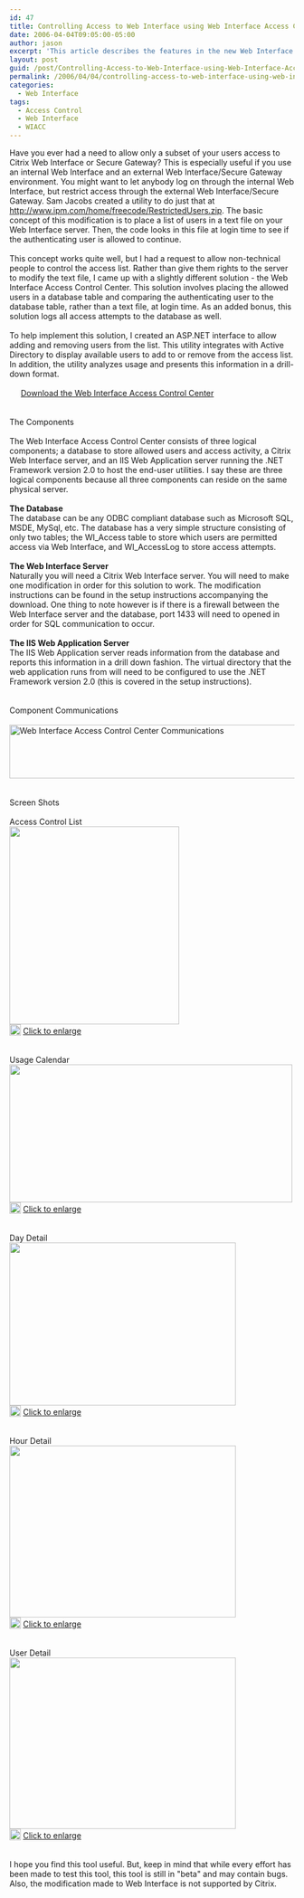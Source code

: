 ```yaml
---
id: 47
title: Controlling Access to Web Interface using Web Interface Access Control Center
date: 2006-04-04T09:05:00-05:00
author: jason
excerpt: 'This article describes the features in the new Web Interface Access Control Center.  Using the Web Interface Access Control Center you can limit access to Citrix Web Interface/Secure Gateway as well as view usage statistics.'
layout: post
guid: /post/Controlling-Access-to-Web-Interface-using-Web-Interface-Access-Control-Center.aspx
permalink: /2006/04/04/controlling-access-to-web-interface-using-web-interface-access-control-center/
categories:
  - Web Interface
tags:
  - Access Control
  - Web Interface
  - WIACC
---
```

<p>Have you ever had a need to allow only a subset of your users access to Citrix Web Interface or Secure Gateway? This is especially useful if you use an internal Web Interface and an external Web Interface/Secure Gateway environment. You might want to let anybody log on through the internal Web Interface, but restrict access through the external Web Interface/Secure Gateway. Sam Jacobs created a utility to do just that at <a href="http://www.ipm.com/home/freecode/RestrictedUsers.zip" target="_blank">http://www.ipm.com/home/freecode/RestrictedUsers.zip</a>. The basic concept of this modification is to place a list of users in a text file on your Web Interface server. Then, the code looks in this file at login time to see if the authenticating user is allowed to continue.<br /><br />This concept works quite well, but I had a request to allow non-technical people to control the access list. Rather than give them rights to the server to modify the text file, I came up with a slightly different solution - the Web Interface Access Control Center. This solution involves placing the allowed users in a database table and comparing the authenticating user to the database table, rather than a text file, at login time. As an added bonus, this solution logs all access attempts to the database as well.<br /><br />To help implement this solution, I created an ASP.NET interface to allow adding and removing users from the list. This utility integrates with Active Directory to display available users to add to or remove from the access list. In addition, the utility analyzes usage and presents this information in a drill-down format.<br /><br /><img src="http://www.jasonconger.com/images/zip_small.gif" alt="" width="16" height="16" align="absBottom" /> <a href="http://www.jasonconger.com/Web-Interface-Access-Control-Center.aspx">Download the Web Interface Access Control Center</a><br /><br /><br /><span class="heading">The Components</span><br /><br />The Web Interface Access Control Center consists of three logical components; a database to store allowed users and access activity, a Citrix Web Interface server, and an IIS Web Application server running the .NET Framework version 2.0 to host the end-user utilities. I say these are three logical components because all three components can reside on the same physical server. <br /><br /><strong>The Database</strong><br />The database can be any ODBC compliant database such as Microsoft SQL, MSDE, MySql, etc. The database has a very simple structure consisting of only two tables; the WI_Access table to store which users are permitted access via Web Interface, and WI_AccessLog to store access attempts. <br /><br /><strong>The Web Interface Server</strong><br />Naturally you will need a Citrix Web Interface server. You will need to make one modification in order for this solution to work. The modification instructions can be found in the setup instructions accompanying the download. One thing to note however is if there is a firewall between the Web Interface server and the database, port 1433 will need to opened in order for SQL communication to occur.<br /><br /><strong>The IIS Web Application Server</strong><br />The IIS Web Application server reads information from the database and reports this information in a drill down fashion. The virtual directory that the web application runs from will need to be configured to use the .NET Framework version 2.0 (this is covered in the setup instructions). <br /><br /><br /><span class="heading">Component Communications</span> <br /><br /><img src="http://www.jasonconger.com/images/articleImages/WIACC/communications.gif" alt="Web Interface Access Control Center Communications" width="600" height="95" /><br /><br /><br /><span class="heading">Screen Shots</span><br /><br />Access Control List <br /><img src="http://www.jasonconger.com/images/articleImages/WIACC/access_list_small.gif" alt="" width="300" height="350" /><br /><img src="http://www.jasonconger.com/images/magnify.gif" alt="" width="20" height="20" align="absBottom" /> <a class="enlarge" href="http://www.jasonconger.com/images/articleImages/WIACC/access_list_large.gif" target="_blank">Click to enlarge</a> <br /><br /><br />Usage Calendar<br /><img src="http://www.jasonconger.com/images/articleImages/WIACC/calendar_small.gif" alt="" width="500" height="244" /><br /><img src="http://www.jasonconger.com/images/magnify.gif" alt="" width="20" height="20" align="absBottom" /> <a class="enlarge" href="images/articleImages/WIACC/calendar_large.gif" target="_blank">Click to enlarge</a> <br /><br /><br />Day Detail<br /><img src="http://www.jasonconger.com/images/articleImages/WIACC/graph_small.gif" alt="" width="400" height="288" /><br /><img src="http://www.jasonconger.com/images/magnify.gif" alt="" width="20" height="20" align="absBottom" /> <a class="enlarge" href="http://www.jasonconger.com/images/articleImages/WIACC/graph_large.gif" target="_blank">Click to enlarge</a> <br /><br /><br />Hour Detail<br /><img src="http://www.jasonconger.com/images/articleImages/WIACC/hour_detail_small.gif" alt="" width="400" height="304" /><br /><img src="http://www.jasonconger.com/images/magnify.gif" alt="" width="20" height="20" align="absBottom" /> <a class="enlarge" href="images/articleImages/WIACC/hour_detail_large.gif" target="_blank">Click to enlarge</a> <br /><br /><br />User Detail<br /><img src="http://www.jasonconger.com/images/articleImages/WIACC/user_detail_small.gif" alt="" width="400" height="303" /><br /><img src="http://www.jasonconger.com/images/magnify.gif" alt="" width="20" height="20" align="absBottom" /> <a class="enlarge" href="images/articleImages/WIACC/user_detail_large.gif" target="_blank">Click to enlarge</a> <br /><br /><br />I hope you find this tool useful. But, keep in mind that while every effort has been made to test this tool, this tool is still in "beta" and may contain bugs. Also, the modification made to Web Interface is not supported by Citrix.</p>